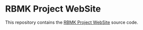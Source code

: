 # RBMK Project WebSite

This repository contains the [RBMK Project WebSite](
https://rbmk-project.github.io/) source code.
